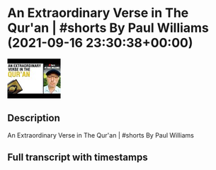 # An Extraordinary Verse in The Qur'an | #shorts By Paul Williams (2021-09-16 23:30:38+00:00)

![alt An Extraordinary Verse in The Qur'an | #shorts By Paul Williams](8HVWWymNgMM.jpg "An Extraordinary Verse in The Qur'an | #shorts By Paul Williams")

## Description

An Extraordinary Verse in The Qur'an | #shorts By Paul Williams



## Full transcript with timestamps

